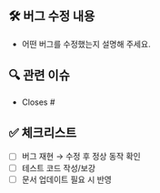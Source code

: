 ## 🛠️ 버그 수정 내용

- 어떤 버그를 수정했는지 설명해 주세요.

## 🔍 관련 이슈

- Closes #

## ✅ 체크리스트

- [ ] 버그 재현 → 수정 후 정상 동작 확인
- [ ] 테스트 코드 작성/보강
- [ ] 문서 업데이트 필요 시 반영
